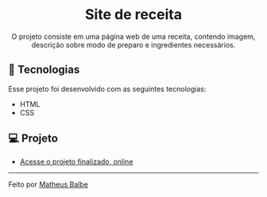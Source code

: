 <h1 align="center"> Site de receita </h1>

<p align="center">O projeto consiste em uma página web de uma receita, contendo imagem, descrição sobre modo de preparo e ingredientes necessários.</p>

## 🚀 Tecnologias

Esse projeto foi desenvolvido com as seguintes tecnologias:

- HTML
- CSS

## 💻 Projeto

- [Acesse o projeto finalizado, online](https://matheusbalbe.github.io/Site-de-receita)

---

Feito por [Matheus Balbe](https://www.linkedin.com/in/matheusbalbe)
